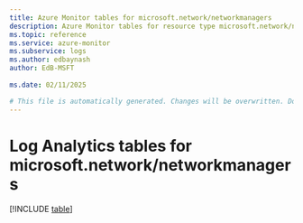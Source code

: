 ```yaml
---
title: Azure Monitor tables for microsoft.network/networkmanagers
description: Azure Monitor tables for resource type microsoft.network/networkmanagers
ms.topic: reference
ms.service: azure-monitor
ms.subservice: logs
ms.author: edbaynash
author: EdB-MSFT
   
ms.date: 02/11/2025

# This file is automatically generated. Changes will be overwritten. Do not change this file directly.
---
```


# Log Analytics tables for microsoft.network/networkmanagers  

[!INCLUDE [table](~/reusable-content/ce-skilling/azure/includes/azure-monitor/reference/tables/microsoft-network_networkmanagers-include.md)]


